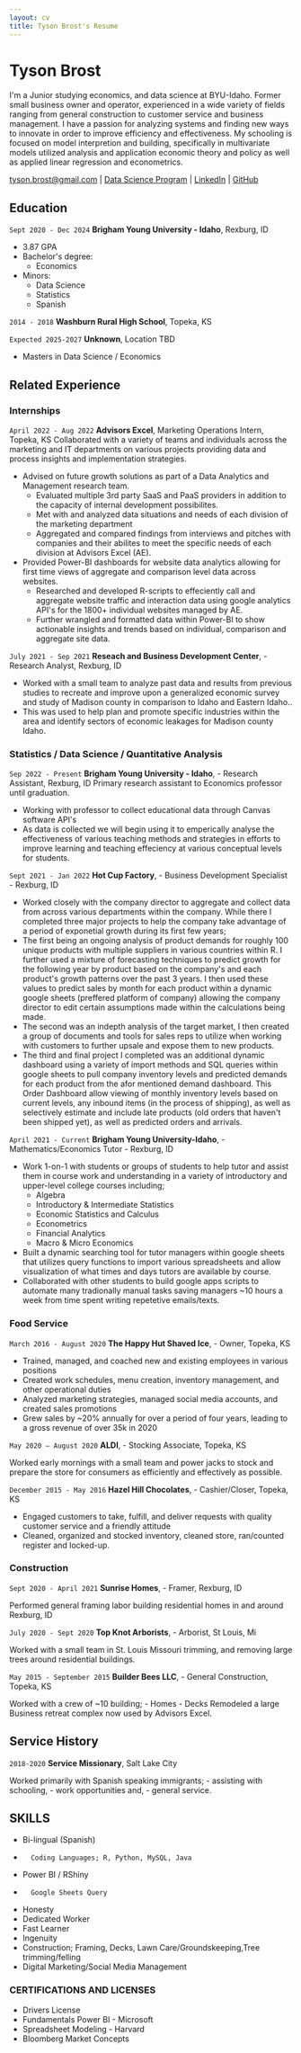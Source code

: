 ```yaml
---
layout: cv
title: Tyson Brost's Resume
---
```

# Tyson Brost


I'm a Junior studying economics, and data science at BYU-Idaho. Former small business owner and operator, experienced in a wide variety of fields ranging from general construction to customer service and business management.
I have a passion for analyzing systems and finding new ways to innovate in order to improve efficiency and effectiveness. My schooling is focused on model interpretion and building, specifically in multivariate models utilized analysis and application economic theory and policy as well as applied linear regression and econometrics.



<div id="webaddress">
<a href="tyson.brost@gmail.com">tyson.brost@gmail.com</a>
| <a href="https://byuidatascience.github.io/development.html">Data Science Program</a>
| <a href="https://www.linkedin.com/in/tyson-brost-3604481b8/">LinkedIn</a>
| <a href="https://tbrost.github.io/Brost-Resume/">GitHub</a>
</div>

<!-- https://www.monique.tech/the-art-of-markdown -->

## Education
`Sept 2020 - Dec 2024`
__Brigham Young University - Idaho__, Rexburg, ID
-	3.87 GPA
- Bachelor's degree:
    - Economics		
- Minors: 
    - Data Science 
    - Statistics
    - Spanish
	
`2014 - 2018`
__Washburn Rural High School__,	Topeka, KS

`Expected 2025-2027`
__Unknown__, Location TBD

- Masters in Data Science / Economics


## Related Experience

### Internships

`April 2022 - Aug 2022`
__Advisors Excel__, Marketing Operations Intern, Topeka, KS
Collaborated with a variety of teams and individuals across the marketing and IT departments on various projects providing data and process insights and implementation strategies.
- Advised on future growth solutions as part of a Data Analytics and Management research team. 
	- Evaluated multiple 3rd party SaaS and PaaS providers in addition to the capacity of internal development possibilites.
	- Met with and analyzed data situations and needs of each division of the marketing department
	- Aggregated and compared findings from interviews and pitches with companies and their abilites to meet the specific needs of each division at Advisors Excel (AE).
- Provided Power-BI dashboards for website data analytics allowing for first time views of aggregate and comparison level data across websites.
	- Researched and developed R-scripts to effeciently call and aggregate website traffic and interaction data using google analytics API's for the 1800+ individual websites managed by AE.
	- Further wrangled and formatted data within Power-BI to show actionable insights and trends based on individual, comparison and aggregate site data.

`July 2021 - Sep 2021`
__Reseach and Business Development Center__, - Research Analyst, Rexburg, ID

- Worked with a small team to analyze past data and results from previous studies to recreate and improve upon a generalized economic survey and study of Madison county in comparison to Idaho and Eastern Idaho..
- This was used to help plan and promote specific industries within the area and identify sectors of economic leakages for Madison county Idaho.



### Statistics / Data Science / Quantitative Analysis

`Sep 2022 - Present`
__Brigham Young University - Idaho__, - Research Assistant, Rexburg, ID
Primary research assistant to Economics professor until graduation.
- Working with professor to collect educational data through Canvas software API's
- As data is collected we will begin using it to emperically analyse the effectiveness of various teaching methods and strategies in efforts to improve learning and teaching effeciency at various conceptual levels for students.


`Sept 2021 - Jan 2022`
__Hot Cup Factory__, - Business Development Specialist - Rexburg, ID

- Worked closely with the company director to aggregate and collect data from across various departments within the company.
While there I completed three major projects to help the company take advantage of a period of exponetial growth during its first few years;
- The first being an ongoing analysis of product demands for roughly 100 unique products with multiple suppliers in various countries within R. I further used a mixture of forecasting techniques to predict growth for the following year by product based on the company's and each product's growth patterns over the past 3 years. I then used these values to predict sales by month for each product within a dynamic google sheets (preffered platform of company) allowing the company director to edit certain assumptions made within the calculations being made.
- The second was an indepth analysis of the target market, I then created a group of documents and tools for sales reps to utilize when working with customers to further upsale and expose them to new products.
- The third and final project I completed was an additional dynamic dashboard using a variety of import methods and SQL queries within google sheets to pull company inventory levels and predicted demands for each product from the afor mentioned demand dashboard. This Order Dashboard allow viewing of monthly inventory levels based on current levels, any inbound items (in the process of shipping), as well as selectively estimate and include late products (old orders that haven't been shipped yet), as well as predicted orders and arrivals.

`April 2021 - Current`
__Brigham Young University-Idaho__, - Mathematics/Economics Tutor - Rexburg, ID

- Work 1-on-1 with students or groups of students to help tutor and assist them in course work and understanding in a variety of introductory and upper-level college courses including;
    - Algebra
    - Introductory & Intermediate Statistics
    - Economic Statistics and Calculus
    - Econometrics
    - Financial Analytics
    - Macro & Micro Economics
- Built a dynamic searching tool for tutor managers within google sheets that utilizes query functions to import various spreadsheets and allow visualization of what times and days tutors are available by course.
- Collaborated with other students to build google apps scripts to automate many tradionally manual tasks saving managers ~10 hours a week from time spent writing repetetive emails/texts.
  


### Food Service

`March 2016 - August 2020`
__The Happy Hut Shaved Ice__, - Owner, Topeka, KS
- Trained, managed, and coached new and existing employees in various positions
- Created work schedules, menu creation, inventory management, and other operational duties
- Analyzed marketing strategies, managed social media accounts, and created sales promotions
- Grew sales by ~20% annually for over a period of four years, leading to a gross revenue of over 35k in 2020

`May 2020 – August 2020`
__ALDI__, - Stocking Associate, Topeka, KS

Worked early mornings with a small team and power jacks to stock and prepare the store for consumers as efficiently and effectively as possible.

`December 2015 - May 2016`
__Hazel Hill Chocolates__, - Cashier/Closer, Topeka, KS
- Engaged customers to take, fulfill, and deliver requests with quality customer service and a friendly attitude
- Cleaned, organized and stocked inventory, cleaned store, ran/counted register and locked-up.


### Construction

`Sept 2020 - April 2021`
__Sunrise Homes__, - Framer, Rexburg, ID

Performed general framing labor building residential homes in and around Rexburg, ID

`July 2020 - Sept 2020`
__Top Knot Arborists__, - Arborist, St Louis, Mi

Worked with a small team in St. Louis Missouri trimming, and removing large trees around residential buildings.

`May 2015 - September 2015`
__Builder Bees LLC__, - General Construction, Topeka, KS

Worked with a crew of ~10 building;
    - Homes
    - Decks
Remodeled a large Business retreat complex now used by Advisors Excel.




## Service History

`2018-2020`
__Service Missionary__, Salt Lake City

Worked primarily with Spanish speaking immigrants; 
    - assisting with schooling, 
    - work opportunities and, 
    - general service.



## SKILLS
-	Bi-lingual (Spanish)
-   	Coding Languages; R, Python, MySQL, Java
-	Power BI / RShiny
-   	Google Sheets Query
-	Honesty
-	Dedicated Worker
-	Fast Learner
-	Ingenuity
-	Construction; Framing, Decks, Lawn Care/Groundskeeping,Tree trimming/felling
-	Digital Marketing/Social Media Management


### CERTIFICATIONS AND LICENSES
- Drivers License
- Fundamentals Power BI - Microsoft 
- Spreadsheet Modeling - Harvard 
- Bloomberg Market Concepts






<!-- ### Footer

Last updated: May 2013 -->


